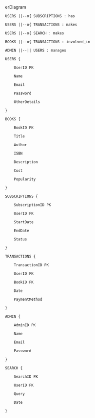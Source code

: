 erDiagram

    USERS ||--o{ SUBSCRIPTIONS : has

    USERS ||--o{ TRANSACTIONS : makes

    USERS ||--o{ SEARCH : makes

    BOOKS ||--o{ TRANSACTIONS : involved_in

    ADMIN ||--|| USERS : manages

    USERS {

        UserID PK

        Name

        Email

        Password

        OtherDetails

    }

    BOOKS {

        BookID PK

        Title

        Author

        ISBN

        Description

        Cost

        Popularity

    }

    SUBSCRIPTIONS {

        SubscriptionID PK

        UserID FK

        StartDate

        EndDate

        Status

    }

    TRANSACTIONS {

        TransactionID PK

        UserID FK

        BookID FK

        Date

        PaymentMethod

    }

    ADMIN {

        AdminID PK

        Name

        Email

        Password

    }

    SEARCH {

        SearchID PK

        UserID FK

        Query

        Date

    }
